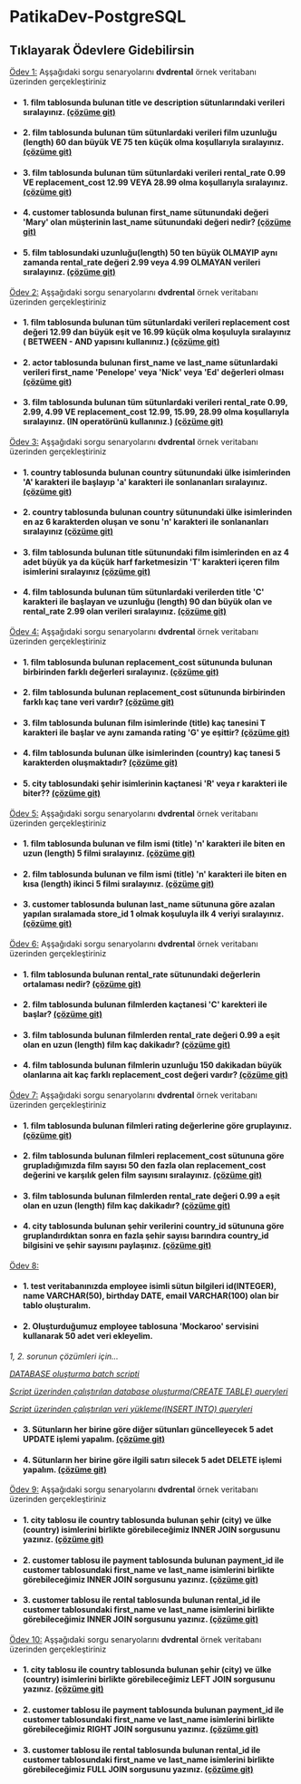 # PatikaDev-PostgreSQL

## Tıklayarak Ödevlere Gidebilirsin
[Ödev 1:](Odevler/Odev1/odev.md "Tıklayarak ödevi açabilirsin ") Aşşağıdaki sorgu senaryolarını **dvdrental** örnek veritabanı üzerinden gerçekleştiriniz
* #### 1. **film** tablosunda bulunan **title** ve **description** sütunlarındaki verileri sıralayınız. [(çözüme git)](Odevler/Odev1/1.sql "Tıklayarak 1. ödevi açabilirsin ")
* #### 2. **film** tablosunda bulunan tüm sütunlardaki verileri film uzunluğu (length) 60 dan büyük **VE** 75 ten küçük olma koşullarıyla sıralayınız. [(çözüme git)](Odevler/Odev1/2.sql "Tıklayarak 2. ödevi açabilirsin ")
* #### 3. **film** tablosunda bulunan tüm sütunlardaki verileri rental_rate 0.99 **VE** replacement_cost 12.99 **VEYA** 28.99 olma koşullarıyla sıralayınız. [(çözüme git)](Odevler/Odev1/3.sql "Tıklayarak 3. ödevi açabilirsin ")
* #### 4. **customer** tablosunda bulunan first_name sütunundaki değeri 'Mary' olan müşterinin last_name sütunundaki değeri nedir? [(çözüme git)](Odevler/Odev1/4.sql "Tıklayarak 4. ödevi açabilirsin ")
* #### 5. **film** tablosundaki uzunluğu(length) 50 ten büyük OLMAYIP aynı zamanda rental_rate değeri 2.99 veya 4.99 OLMAYAN verileri sıralayınız. [(çözüme git)](Odevler/Odev1/5.sql "Tıklayarak 5. ödevi açabilirsin ")


[Ödev 2:](Odevler/Odev2/odev.md "Tıklayarak ödevi açabilirsin ") Aşşağıdaki sorgu senaryolarını **dvdrental** örnek veritabanı üzerinden gerçekleştiriniz
 * #### 1. **film** tablosunda bulunan tüm sütunlardaki verileri replacement cost değeri 12.99 dan büyük eşit ve 16.99 küçük olma koşuluyla sıralayınız ( BETWEEN - AND yapısını kullanınız.) [(çözüme git)](Odevler/Odev2/1.sql "Tıklayarak 1. ödevi açabilirsin ")
 * #### 2. **actor** tablosunda bulunan first_name ve last_name sütunlardaki verileri first_name 'Penelope' veya 'Nick' veya 'Ed' değerleri olması [(çözüme git)](Odevler/Odev2/2.sql "Tıklayarak 2. ödevi açabilirsin ")
 * #### 3. **film** tablosunda bulunan tüm sütunlardaki verileri rental_rate 0.99, 2.99, 4.99 **VE** replacement_cost 12.99, 15.99, 28.99 olma koşullarıyla sıralayınız. (IN operatörünü kullanınız.) [(çözüme git)](Odevler/Odev2/3.sql "Tıklayarak 3. ödevi açabilirsin ")


[Ödev 3:](Odevler/Odev3/odev.md "Tıklayarak ödevi açabilirsin ") Aşşağıdaki sorgu senaryolarını **dvdrental** örnek veritabanı üzerinden gerçekleştiriniz
 * #### 1. **country** tablosunda bulunan **country** sütunundaki ülke isimlerinden 'A' karakteri ile başlayıp 'a' karakteri ile sonlananları sıralayınız. [(çözüme git)](Odevler/Odev3/1.sql "Tıklayarak 1. ödevi açabilirsin ")
 * #### 2. **country** tablosunda bulunan **country** sütunundaki ülke isimlerinden en az 6 karakterden oluşan ve sonu 'n' karakteri ile sonlananları sıralayınız [(çözüme git)](Odevler/Odev3/2.sql "Tıklayarak 2. ödevi açabilirsin ")
 * #### 3. **film** tablosunda bulunan **title** sütunundaki film isimlerinden en az 4 adet büyük ya da küçük harf farketmesizin 'T' karakteri içeren film isimlerini sıralayınız [(çözüme git)](Odevler/Odev3/3.sql "Tıklayarak 3. ödevi açabilirsin ")
 * #### 4. **film** tablosunda bulunan tüm sütunlardaki verilerden **title** 'C' karakteri ile başlayan ve uzunluğu (length) 90 dan büyük olan ve rental_rate 2.99 olan verileri sıralayınız. [(çözüme git)](Odevler/Odev3/4.sql "Tıklayarak 4. ödevi açabilirsin ")
 
[Ödev 4:](Odevler/Odev4/odev.md "Tıklayarak ödevi açabilirsin ") Aşşağıdaki sorgu senaryolarını **dvdrental** örnek veritabanı üzerinden gerçekleştiriniz
 * #### 1. **film** tablosunda bulunan **replacement_cost** sütununda bulunan birbirinden farklı değerleri sıralayınız. [(çözüme git)](Odevler/Odev4/1.sql "Tıklayarak 1. ödevi açabilirsin ")
 * #### 2. **film** tablosunda bulunan **replacement_cost** sütununda birbirinden farklı kaç tane veri vardır? [(çözüme git)](Odevler/Odev4/2.sql "Tıklayarak 2. ödevi açabilirsin ")
 * #### 3. **film** tablosunda bulunan film isimlerinde (title) kaç tanesini T karakteri ile başlar ve aynı zamanda rating 'G' ye eşittir? [(çözüme git)](Odevler/Odev4/3.sql "Tıklayarak 3. ödevi açabilirsin ")
 * #### 4. **film** tablosunda bulunan ülke isimlerinden (country) kaç tanesi 5 karakterden oluşmaktadır? [(çözüme git)](Odevler/Odev4/4.sql "Tıklayarak 4. ödevi açabilirsin ")
 * #### 5. **city** tablosundaki şehir isimlerinin kaçtanesi 'R' veya r karakteri ile biter?? [(çözüme git)](Odevler/Odev4/5.sql "Tıklayarak 5. ödevi açabilirsin ")
  
[Ödev 5:](Odevler/Odev5/odev.md "Tıklayarak ödevi açabilirsin ") Aşşağıdaki sorgu senaryolarını **dvdrental** örnek veritabanı üzerinden gerçekleştiriniz
 * #### 1. **film** tablosunda bulunan ve film ismi (title) 'n' karakteri ile biten en uzun (length) 5 filmi sıralayınız. [(çözüme git)](Odevler/Odev5/1.sql "Tıklayarak 1. ödevi açabilirsin ")
 * #### 2. **film** tablosunda bulunan ve film ismi (title) 'n' karakteri ile biten en kısa (length) ikinci 5 filmi sıralayınız. [(çözüme git)](Odevler/Odev5/2.sql "Tıklayarak 2. ödevi açabilirsin ")
 * #### 3. **customer** tablosunda bulunan last_name sütununa göre azalan yapılan sıralamada store_id 1 olmak koşuluyla ilk 4 veriyi sıralayınız. [(çözüme git)](Odevler/Odev5/3.sql "Tıklayarak 3. ödevi açabilirsin ")
 
[Ödev 6:](Odevler/Odev6/odev.md "Tıklayarak ödevi açabilirsin ") Aşşağıdaki sorgu senaryolarını **dvdrental** örnek veritabanı üzerinden gerçekleştiriniz
 * #### 1. **film** tablosunda bulunan **rental_rate** sütunundaki değerlerin ortalaması nedir? [(çözüme git)](Odevler/Odev6/1.sql "Tıklayarak 1. ödevi açabilirsin ")
 * #### 2. **film** tablosunda bulunan filmlerden kaçtanesi 'C' karekteri ile başlar? [(çözüme git)](Odevler/Odev6/2.sql "Tıklayarak 2. ödevi açabilirsin ")
 * #### 3. **film** tablosunda bulunan filmlerden rental_rate değeri 0.99 a eşit olan en uzun (length) film kaç dakikadır? [(çözüme git)](Odevler/Odev6/3.sql "Tıklayarak 3. ödevi açabilirsin ")
 * #### 4. **film** tablosunda bulunan filmlerin uzunluğu 150 dakikadan büyük olanlarına ait kaç farklı replacement_cost değeri vardır? [(çözüme git)](Odevler/Odev6/4.sql "Tıklayarak 4. ödevi açabilirsin ")

[Ödev 7:](Odevler/Odev7/odev.md "Tıklayarak ödevi açabilirsin ") Aşşağıdaki sorgu senaryolarını **dvdrental** örnek veritabanı üzerinden gerçekleştiriniz
 * #### 1. **film** tablosunda bulunan filmleri rating değerlerine göre gruplayınız. [(çözüme git)](Odevler/Odev7/1.sql "Tıklayarak 1. ödevi açabilirsin ")
 * #### 2. **film** tablosunda bulunan filmleri **replacement_cost** sütununa göre grupladığımızda film sayısı 50 den fazla olan replacement_cost değerini ve karşılık gelen film sayısını sıralayınız. [(çözüme git)](Odevler/Odev7/2.sql "Tıklayarak 2. ödevi açabilirsin ")
 * #### 3. **film** tablosunda bulunan filmlerden rental_rate değeri 0.99 a eşit olan en uzun (length) film kaç dakikadır? [(çözüme git)](Odevler/Odev7/3.sql "Tıklayarak 3. ödevi açabilirsin ")
 * #### 4. **city** tablosunda bulunan şehir verilerini **country_id** sütununa göre gruplandırdıktan sonra en fazla şehir sayısı barındıra country_id bilgisini ve şehir sayısını paylaşınız. [(çözüme git)](Odevler/Odev7/4.sql "Tıklayarak 4. ödevi açabilirsin ")

 
[Ödev 8:](Odevler/Odev8/odev.md "Tıklayarak ödevi açabilirsin ")
 * #### 1. **test** veritabanınızda employee isimli sütun bilgileri id(INTEGER), name VARCHAR(50), birthday DATE, email VARCHAR(100) olan bir tablo oluşturalım.
 * #### 2. Oluşturduğumuz **employee** tablosuna 'Mockaroo' servisini kullanarak 50 adet veri ekleyelim.
 *1, 2. sorunun çözümleri için...*

 [*DATABASE oluşturma batch scripti*](Odevler/Odev8/build.bat "Tıklayarak açabilirsin ")

 [*Script üzerinden çalıştırılan database oluşturma(CREATE TABLE) queryleri*](Odevler/Odev8/createdb.sql "Tıklayarak açabilirsin ")

 [*Script üzerinden çalıştırılan veri yükleme(INSERT INTO) queryleri*](Odevler/Odev8/datas.sql "Tıklayarak açabilirsin ")

 * #### 3. Sütunların her birine göre diğer sütunları güncelleyecek 5 adet UPDATE işlemi yapalım. [(çözüme git)](Odevler/Odev8/3.sql "Tıklayarak 3. ödevi açabilirsin ")
 * #### 4. Sütunların her birine göre ilgili satırı silecek 5 adet DELETE işlemi yapalım. [(çözüme git)](Odevler/Odev8/4.sql "Tıklayarak 4. ödevi açabilirsin ")



[Ödev 9:](Odevler/Odev9/odev.md "Tıklayarak ödevi açabilirsin ") Aşşağıdaki sorgu senaryolarını **dvdrental** örnek veritabanı üzerinden gerçekleştiriniz
 * #### 1. **city** tablosu ile country tablosunda bulunan şehir (city) ve ülke (country) isimlerini birlikte görebileceğimiz INNER JOIN sorgusunu yazınız. [(çözüme git)](Odevler/Odev9/1.sql "Tıklayarak 1. ödevi açabilirsin ")
 * #### 2. **customer** tablosu ile **payment** tablosunda bulunan payment_id ile customer tablosundaki first_name ve last_name isimlerini birlikte görebileceğimiz INNER JOIN sorgusunu yazınız. [(çözüme git)](Odevler/Odev9/2.sql "Tıklayarak 2. ödevi açabilirsin ")
 * #### 3. **customer** tablosu ile **rental** tablosunda bulunan rental_id ile customer tablosundaki first_name ve last_name isimlerini birlikte görebileceğimiz INNER JOIN sorgusunu yazınız. [(çözüme git)](Odevler/Odev9/3.sql "Tıklayarak 3. ödevi açabilirsin ")

[Ödev 10:](Odevler/Odev10/odev.md "Tıklayarak ödevi açabilirsin ") Aşşağıdaki sorgu senaryolarını **dvdrental** örnek veritabanı üzerinden gerçekleştiriniz
 * #### 1. **city** tablosu ile **country** tablosunda bulunan şehir (city) ve ülke (country) isimlerini birlikte görebileceğimiz LEFT JOIN sorgusunu yazınız. [(çözüme git)](Odevler/Odev10/1.sql "Tıklayarak 1. ödevi açabilirsin ")
 * #### 2. **customer** tablosu ile **payment** tablosunda bulunan payment_id ile customer tablosundaki first_name ve last_name isimlerini birlikte görebileceğimiz RIGHT JOIN sorgusunu yazınız. [(çözüme git)](Odevler/Odev10/2.sql "Tıklayarak 2. ödevi açabilirsin ")
 * #### 3. **customer** tablosu ile **rental** tablosunda bulunan rental_id ile customer tablosundaki first_name ve last_name isimlerini birlikte görebileceğimiz FULL JOIN sorgusunu yazınız. [(çözüme git)](Odevler/Odev10/3.sql "Tıklayarak 3. ödevi açabilirsin ")